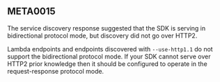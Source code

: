 ## META0015

The service discovery response suggested that the SDK is serving in
bidirectional protocol mode, but discovery did not go over HTTP2.

Lambda endpoints and endpoints discovered with `--use-http1.1` do not support
the bidirectional protocol mode. If your SDK cannot serve over HTTP2 prior
knowledge then it should be configured to operate in the request-response
protocol mode.
